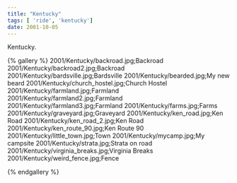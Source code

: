 ```yaml
---
title: "Kentucky"
tags: [ 'ride', 'kentucky']
date: 2001-10-05
---
```

Kentucky.

{% gallery %} 
2001/Kentucky/backroad.jpg;Backroad
2001/Kentucky/backroad2.jpg;Backroad
2001/Kentucky/bardsville.jpg;Bardsville
2001/Kentucky/bearded.jpg;My new beard
2001/Kentucky/church_hostel.jpg;Church Hostel
2001/Kentucky/farmland.jpg;Farmland
2001/Kentucky/farmland2.jpg;Farmland
2001/Kentucky/farmland3.jpg;Farmland
2001/Kentucky/farms.jpg;Farms
2001/Kentucky/graveyard.jpg;Graveyard
2001/Kentucky/ken_road.jpg;Ken Road
2001/Kentucky/ken_road_2.jpg;Ken Road
2001/Kentucky/ken_route_90.jpg;Ken Route 90
2001/Kentucky/little_town.jpg;Town
2001/Kentucky/mycamp.jpg;My campsite
2001/Kentucky/strata.jpg;Strata on road
2001/Kentucky/virginia_breaks.jpg;Virginia Breaks
2001/Kentucky/weird_fence.jpg;Fence

{% endgallery %}
